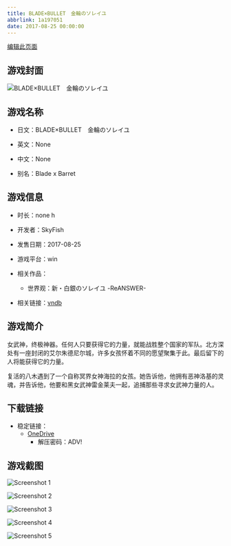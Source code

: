 ```yaml
---
title: BLADE×BULLET　金輪のソレイユ
abbrlink: 1a197051
date: 2017-08-25 00:00:00
---
```

[编辑此页面](https://github.com/ACG-3/ADV3-source/blob/main/source/_posts/games/BLADE%C3%97BULLET%E3%80%80%E9%87%91%E8%BC%AA%E3%81%AE%E3%82%BD%E3%83%AC%E3%82%A4%E3%83%A6.md)

## 游戏封面

![BLADE×BULLET　金輪のソレイユ](https://pan.timero.xyz/onedrive/img_lib_001/BLADE%C3%97BULLET%E3%80%80%E9%87%91%E8%BC%AA%E3%81%AE%E3%82%BD%E3%83%AC%E3%82%A4%E3%83%A6_cover.avif)


## 游戏名称

- 日文：BLADE×BULLET　金輪のソレイユ
- 英文：None
- 中文：None

- 别名：Blade x Barret


## 游戏信息

- 时长：none h
- 开发者：SkyFish
- 发售日期：2017-08-25
- 游戏平台：win
- 相关作品：
   - 世界观：新・白銀のソレイユ -ReANSWER-

- 相关链接：[vndb](https://vndb.org/v21068)


## 游戏简介

女武神，终极神器。任何人只要获得它的力量，就能战胜整个国家的军队。北方深处有一座封闭的艾尔朱德尼尔城，许多女孩怀着不同的愿望聚集于此。最后留下的人将能获得它的力量。

复活的八木遇到了一个自称冥界女神海拉的女孩。她告诉他，他拥有恶神洛基的灵魂，并告诉他，他要和黑女武神雷金莱夫一起，追捕那些寻求女武神力量的人。




## 下载链接

- 稳定链接：
    - [OneDrive](https://pan.timero.xyz/onedrive/adv_lib_001/BLADE%C3%97BULLET%E3%80%80%E9%87%91%E8%BC%AA%E3%81%AE%E3%82%BD%E3%83%AC%E3%82%A4%E3%83%A6)
        - 解压密码：ADV!



## 游戏截图


![Screenshot 1](https://pan.timero.xyz/onedrive/img_lib_001/BLADE%C3%97BULLET%E3%80%80%E9%87%91%E8%BC%AA%E3%81%AE%E3%82%BD%E3%83%AC%E3%82%A4%E3%83%A6_Screenshot_1.avif)

![Screenshot 2](https://pan.timero.xyz/onedrive/img_lib_001/BLADE%C3%97BULLET%E3%80%80%E9%87%91%E8%BC%AA%E3%81%AE%E3%82%BD%E3%83%AC%E3%82%A4%E3%83%A6_Screenshot_2.avif)

![Screenshot 3](https://pan.timero.xyz/onedrive/img_lib_001/BLADE%C3%97BULLET%E3%80%80%E9%87%91%E8%BC%AA%E3%81%AE%E3%82%BD%E3%83%AC%E3%82%A4%E3%83%A6_Screenshot_3.avif)

![Screenshot 4](https://pan.timero.xyz/onedrive/img_lib_001/BLADE%C3%97BULLET%E3%80%80%E9%87%91%E8%BC%AA%E3%81%AE%E3%82%BD%E3%83%AC%E3%82%A4%E3%83%A6_Screenshot_4.avif)

![Screenshot 5](https://pan.timero.xyz/onedrive/img_lib_001/BLADE%C3%97BULLET%E3%80%80%E9%87%91%E8%BC%AA%E3%81%AE%E3%82%BD%E3%83%AC%E3%82%A4%E3%83%A6_Screenshot_5.avif)


